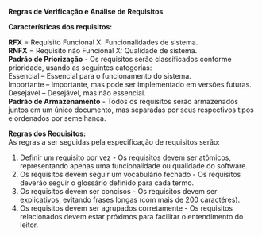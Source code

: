   
**Regras de Verificação e Análise de Requisitos**

**Características dos requisitos:** 

**RFX** \= Requisito Funcional X: Funcionalidades de sistema.  
**RNFX** \= Requisito não Funcional X: Qualidade de sistema.  
**Padrão de  Priorização** \- Os requisitos serão classificados conforme prioridade, usando as seguintes categorias:   
Essencial – Essencial para o funcionamento do sistema.   
Importante – Importante, mas pode ser implementado em versões futuras.   
Desejável – Desejável, mas não essencial.  
**Padrão de Armazenamento** \- Todos os requisitos serão armazenados juntos em um único documento, mas separadas por seus respectivos tipos e ordenados por semelhança.

**Regras dos Requisitos:**  
As regras a ser seguidas pela especificação de requisitos serão:

1. Definir um requisito por vez \- Os requisitos devem ser atômicos, representando  apenas uma funcionalidade ou qualidade do software.  
2. Os requisitos devem seguir um vocabulário fechado \- Os requisitos deverão seguir o glossário definido para cada termo.  
3. Os requisitos devem ser concisos \- Os requisitos devem ser explicativos, evitando frases longas (com mais de 200 caractéres).  
4. Os requisitos devem ser agrupados corretamente \- Os requisitos relacionados devem estar próximos para facilitar o entendimento do leitor.


